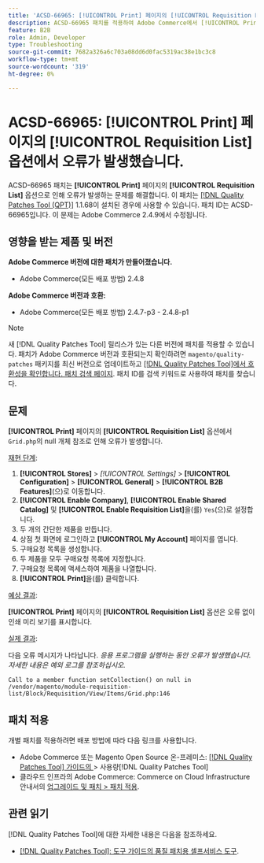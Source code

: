```yaml
---
title: 'ACSD-66965: [!UICONTROL Print] 페이지의 [!UICONTROL Requisition List] 옵션에서 오류가 발생했습니다.'
description: ACSD-66965 패치를 적용하여 Adobe Commerce에서 [!UICONTROL Print] 페이지의 [!UICONTROL Requisition List] 옵션으로 인해 오류가 발생하는 문제를 해결합니다.
feature: B2B
role: Admin, Developer
type: Troubleshooting
source-git-commit: 7682a326a6c703a08dd6d0fac5319ac38e1bc3c8
workflow-type: tm+mt
source-wordcount: '319'
ht-degree: 0%

---
```



# ACSD-66965: **[!UICONTROL Print]** 페이지의 **[!UICONTROL Requisition List]** 옵션에서 오류가 발생했습니다.

ACSD-66965 패치는 **[!UICONTROL Print]** 페이지의 **[!UICONTROL Requisition List]** 옵션으로 인해 오류가 발생하는 문제를 해결합니다. 이 패치는 [[!DNL Quality Patches Tool (QPT)]](/help/tools/quality-patches-tool/quality-patches-tool-to-self-serve-quality-patches.md) 1.1.68이 설치된 경우에 사용할 수 있습니다. 패치 ID는 ACSD-66965입니다. 이 문제는 Adobe Commerce 2.4.9에서 수정됩니다.

## 영향을 받는 제품 및 버전

**Adobe Commerce 버전에 대한 패치가 만들어졌습니다.**

* Adobe Commerce(모든 배포 방법) 2.4.8

**Adobe Commerce 버전과 호환:**

* Adobe Commerce(모든 배포 방법) 2.4.7-p3 - 2.4.8-p1

>[!NOTE]
>
>새 [!DNL Quality Patches Tool] 릴리스가 있는 다른 버전에 패치를 적용할 수 있습니다. 패치가 Adobe Commerce 버전과 호환되는지 확인하려면 `magento/quality-patches` 패키지를 최신 버전으로 업데이트하고 [[!DNL Quality Patches Tool]에서 호환성을 확인합니다. 패치 검색 페이지](https://experienceleague.adobe.com/tools/commerce-quality-patches/index.html?lang=ko). 패치 ID를 검색 키워드로 사용하여 패치를 찾습니다.

## 문제

**[!UICONTROL Print]** 페이지의 **[!UICONTROL Requisition List]** 옵션에서 `Grid.php`의 null 개체 참조로 인해 오류가 발생합니다.

<u>재현 단계</u>:

1. **[!UICONTROL Stores]** > *[!UICONTROL Settings]* > **[!UICONTROL Configuration]** > **[!UICONTROL General]** > **[!UICONTROL B2B Features]**(으)로 이동합니다.
1. **[!UICONTROL Enable Company]**, **[!UICONTROL Enable Shared Catalog]** 및 **[!UICONTROL Enable Requisition List]**&#x200B;을(를) `Yes`(으)로 설정합니다.
1. 두 개의 간단한 제품을 만듭니다.
1. 상점 첫 화면에 로그인하고 **[!UICONTROL My Account]** 페이지를 엽니다.
1. 구매요청 목록을 생성합니다.
1. 두 제품을 모두 구매요청 목록에 지정합니다.
1. 구매요청 목록에 액세스하여 제품을 나열합니다.
1. **[!UICONTROL Print]**&#x200B;을(를) 클릭합니다.

<u>예상 결과</u>:

**[!UICONTROL Print]** 페이지의 **[!UICONTROL Requisition List]** 옵션은 오류 없이 인쇄 미리 보기를 표시합니다.

<u>실제 결과</u>:

다음 오류 메시지가 나타납니다. *응용 프로그램을 실행하는 동안 오류가 발생했습니다. 자세한 내용은 예외 로그를 참조하십시오.*

```
Call to a member function setCollection() on null in /vendor/magento/module-requisition-list/Block/Requisition/View/Items/Grid.php:146
```

## 패치 적용

개별 패치를 적용하려면 배포 방법에 따라 다음 링크를 사용합니다.

* Adobe Commerce 또는 Magento Open Source 온-프레미스: [[!DNL Quality Patches Tool]  가이드의 ](/help/tools/quality-patches-tool/usage.md)> 사용량[!DNL Quality Patches Tool]
* 클라우드 인프라의 Adobe Commerce: Commerce on Cloud Infrastructure 안내서의 [업그레이드 및 패치 > 패치 적용](https://experienceleague.adobe.com/docs/commerce-cloud-service/user-guide/develop/upgrade/apply-patches.html?lang=ko).

## 관련 읽기

[!DNL Quality Patches Tool]에 대한 자세한 내용은 다음을 참조하세요.

* [[!DNL Quality Patches Tool]: 도구 가이드의 품질 패치용 셀프서비스 도구](/help/tools/quality-patches-tool/quality-patches-tool-to-self-serve-quality-patches.md).
